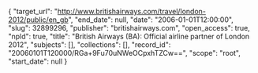 {
  "target_url": "http://www.britishairways.com/travel/london-2012/public/en_gb", 
  "end_date": null, 
  "date": "2006-01-01T12:00:00", 
  "slug": 32899296, 
  "publisher": "britishairways.com", 
  "open_access": true, 
  "npld": true, 
  "title": "British Airways (BA): Official airline partner of London 2012", 
  "subjects": [], 
  "collections": [], 
  "record_id": "20060101T120000/RGa+9Fu70uNWeOCpxhTZCw==", 
  "scope": "root", 
  "start_date": null
}

